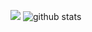 <p> 
  <img src="https://github-readme-stats.vercel.app/api/top-langs/?username=OotaShikou&show_icons=true&theme=onedark" />
  <img alt="github stats" src="https://github-readme-stats.vercel.app/api?username=OotaShikou&theme=onedark&show_icons=ture" />
</p>
